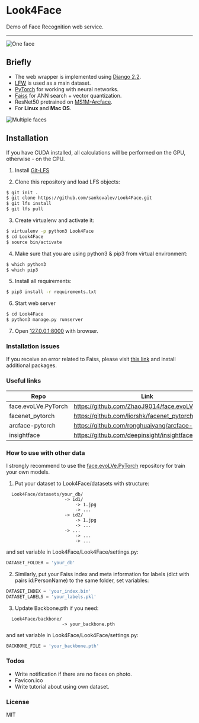 # Look4Face
Demo of Face Recognition web service.

---
![One face](https://github.com/sankovalev/Look4Face/blob/master/Look4Face/media/examples/Example1.gif)

## Briefly
- The web wrapper is implemented using [Django 2.2](https://docs.djangoproject.com/en/2.2/releases/2.2/).
- [LFW](http://vis-www.cs.umass.edu/lfw/) is used as a main dataset.
- [PyTorch](https://pytorch.org/) for working with neural networks.
- [Faiss](https://github.com/facebookresearch/faiss) for ANN search + vector quantization.
- ResNet50 pretrained on [MS1M-Arcface](https://github.com/deepinsight/insightface#train).
- For **Linux** and **Mac OS**.

![Multiple faces](https://github.com/sankovalev/Look4Face/blob/master/Look4Face/media/examples/Example2.gif)

## Installation
If you have CUDA installed, all calculations will be performed on the GPU, otherwise - on the CPU.

1. Install [Git-LFS](https://git-lfs.github.com/)

2. Clone this repository and load LFS objects:
```sh
$ git init .
$ git clone https://github.com/sankovalev/Look4Face.git
$ git lfs install
$ git lfs pull
```

3. Create virtualenv and activate it:
```sh
$ virtualenv -p python3 Look4Face
$ cd Look4Face
$ source bin/activate
```

4. Make sure that you are using python3 & pip3 from virtual environment:
```sh
$ which python3
$ which pip3
```

5. Install all requirements:
```sh
$ pip3 install -r requirements.txt
```

6. Start web server
```sh
$ cd Look4Face
$ python3 manage.py runserver
```
7. Open [127.0.0.1:8000](http://127.0.0.1:8000) with browser.

### Installation issues
If you receive an error related to Faiss, please visit [this link](https://github.com/onfido/faiss_prebuilt) and install additional packages.

### Useful links 
| Repo | Link |
| ------ | ------ |
| face.evoLVe.PyTorch | https://github.com/ZhaoJ9014/face.evoLVe.PyTorch |
| facenet_pytorch | https://github.com/liorshk/facenet_pytorch |
| arcface-pytorch | https://github.com/ronghuaiyang/arcface-pytorch |
| insightface | https://github.com/deepinsight/insightface |

### How to use with other data
I strongly recommend to use the [face.evoLVe.PyTorch](https://github.com/ZhaoJ9014/face.evoLVe.PyTorch) repository for train your own models.
1. Put your dataset to Look4Face/datasets with structure:
```
  Look4Face/datasets/your_db/
                      -> id1/
                          -> 1.jpg
                          -> ...
                      -> id2/
                          -> 1.jpg
                          -> ...
                      -> ...
                          -> ...
                          -> ...
  ```
and set variable in Look4Face/Look4Face/settings.py:
```python
DATASET_FOLDER = 'your_db'
```
2. Similarly, put your Faiss index and meta information for labels (dict with pairs id:PersonName) to the same folder, set variables:
```python
DATASET_INDEX = 'your_index.bin'
DATASET_LABELS = 'your_labels.pkl'
```
3. Update Backbone.pth if you need:
```
  Look4Face/backbone/
                     -> your_backbone.pth
  ```
and set variable in Look4Face/Look4Face/settings.py:
```python
BACKBONE_FILE = 'your_backbone.pth'
```

### Todos

 - Write notification if there are no faces on photo.
 - Favicon.ico
 - Write tutorial about using own dataset.

### License
MIT

[//]: # (These are reference links used in the body of this note and get stripped out when the markdown processor does its job. There is no need to format nicely because it shouldn't be seen. Thanks SO - http://stackoverflow.com/questions/4823468/store-comments-in-markdown-syntax)
   [L4F]: <https://github.com/sankovalev/Look4Facer>
